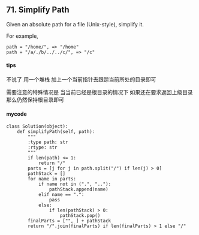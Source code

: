 ## 71. Simplify Path

Given an absolute path for a file (Unix-style), simplify it.

For example,

```
path = "/home/", => "/home"
path = "/a/./b/../../c/", => "/c"
```

#### tips
不说了 用一个堆栈 加上一个当前指针去跟踪当前所处的目录即可

需要注意的特殊情况是 当当前已经是根目录的情况下 如果还在要求返回上级目录 那么仍然保持根目录即可

#### mycode

```
class Solution(object):
    def simplifyPath(self, path):
        """
        :type path: str
        :rtype: str
        """
        if len(path) <= 1:
            return "/"
        parts = [j for j in path.split("/") if len(j) > 0]
        pathStack = []
        for name in parts:
            if name not in (".", ".."):
                pathStack.append(name)
            elif name == ".":
                pass
            else:
                if len(pathStack) > 0:
                    pathStack.pop()
        finalParts = ["", ] + pathStack
        return "/".join(finalParts) if len(finalParts) > 1 else "/"
```
